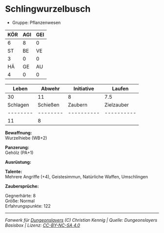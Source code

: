 # Schlingwurzelbusch  
- Gruppe: Pflanzenwesen  

| KÖR | AGI | GEI |  
| --- | --- | --- |  
| 6   | 8   | 0   |
| ST  | BE  | VE  |  
| 3   | 0   | 0   |
| HÄ  | GE  | AU  |  
| 4   | 0   | 0   |


| Leben    | Abwehr   | Initiative | Laufen     |
| -------- | -------- | ---------- | ---------- |
| 30       | 11       | 8          | 7.5        |
| Schlagen | Schießen | Zaubern    | Zielzauber |
| -------- | -------- | ---------- | ---------- |
| 11       | 8        |            |            |

**Bewaffnung:**  
Wurzelhiebe (WB+2)

**Panzerung:**  
Gehölz (PA+1)

**Ausrüstung:**  


**Talente:**  
Mehrere Angriffe (+4), Geistesimmun, Natürliche Waffen, Umschlingen

**Zaubersprüche:**  


Gegnerhärte: 8  
Größe: Normal  
Erfahrungspunkte: 122  



___
*Fanwerk für [Dungeonslayers](https://www.dungeonslayers.net/) (C) Christian Kennig | Quelle: Dungeonslayers Basisbox | Lizenz: [CC-BY-NC-SA 4.0](https://creativecommons.org/licenses/by-nc-sa/4.0/deed.de)*